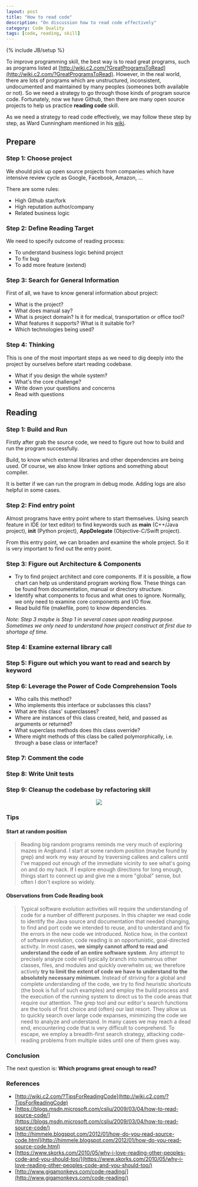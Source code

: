 ```yaml
---
layout: post
title: "How to read code"
description: "On discussion how to read code effectively"
category: Code Quality
tags: [code, reading, skill]
---
```

{% include JB/setup %}

To improve programming skill, the best way is to read great programs, such as programs listed at [http://wiki.c2.com/?GreatProgramsToRead](http://wiki.c2.com/?GreatProgramsToRead). However, in the real world, there are lots of programs which are unstructured, inconsistent, undocumented and maintained by many peoples (someones both available or not). So we need a strategy to go through those kinds of program source code. Fortunately, now we have Github, then there are many open source projects to help us practice **reading code** skill. 

As we need a strategy to read code effectively, we may follow these step by step, as Ward Cunningham mentioned in his [wiki](http://wiki.c2.com/?TipsForReadingCode).

## Prepare
### Step 1: Choose project
We should pick up open source projects from companies which have intensive review cycle as Google, Facebook, Amazon, ... 

There are some rules:

- High Github star/fork
- High reputation author/company
- Related business logic

### Step 2: Define Reading Target
We need to specify outcome of reading process:

- To understand business logic behind project
- To fix bug
- To add more feature (extend)

### Step 3: Search for General Information
First of all, we have to know general information about project:

- What is the project?
- What does manual say?
- What is project domain? Is it for medical, transportation or office tool?
- What features it supports? What is it suitable for?
- Which technologies being used?

### Step 4: Thinking
This is one of the most important steps as we need to dig deeply into the project by ourselves before start reading codebase.

- What if you design the whole system?
- What's the core challenge?
- Write down your questions and concerns
- Read with questions


## Reading
### Step 1: Build and Run
Firstly after grab the source code, we need to figure out how to build and run the program successfully. 

Build, to know which external libraries and other dependencies are being used. Of course, we also know linker options and something about compiler. 

It is better if we can run the program in debug mode. Adding logs are also helpful in some cases.

### Step 2: Find entry point
Almost programs have entry point where to start themselves. Using search feature in IDE (or text editor) to find keywords such as **main** (C++/Java project), **__init__** (Python project), **AppDelegate** (Objective-C/Swift project).

From this entry point, we can broaden and examine the whole project.
So it is very important to find out the entry point.


### Step 3: Figure out Architecture & Components
- Try to find project architect and core components. If it is possible, a flow chart can help us understand program working flow. These things can be found from documentation, manual or directory structure. 
- Identify what components to focus and what ones to ignore. Normally, we only need to examine core components and I/O flow.
- Read build file (makefile, pom) to know dependencies.

_Note: Step 3 maybe is Step 1 in several cases upon reading purpose. Sometimes we only need to understand how project construct at first due to shortage of time._

### Step 4: Examine external library call

### Step 5: Figure out which you want to read and search by keyword

### Step 6:  Leverage the Power of Code Comprehension Tools 
- Who calls this method?
- Who implements this interface or subclasses this class?
- What are this class' superclasses?
- Where are instances of this class created, held, and passed as arguments or returned?
- What superclass methods does this class override?
- Where might methods of this class be called polymorphically, i.e. through a base class or interface? 

### Step 7: Comment the code

### Step 8: Write Unit tests

### Step 9: Cleanup the codebase by refactoring skill

<p align="center">
  <img src="https://github.com/hugo53/hugo53.github.io/images/code-reading.png">
</p>

### Tips
#### Start at random position
> Reading big random programs reminds me very much of exploring mazes in Angband. I start at some random position (maybe found by grep) and work my way around by traversing callees and callers until I've mapped out enough of the immediate vicinity to see what's going on and do my hack. If I explore enough directions for long enough, things start to connect up and give me a more "global" sense, but often I don't explore so widely. 

#### Observations from Code Reading book
> Typical software evolution activities will require the understanding of code for a number of different purposes. In this chapter we read code to identify the Java source and documentation that needed changing, to find and port code we intended to reuse, and to understand and fix the errors in the new code we introduced. Notice how, in the context of software evolution, code reading is an opportunistic, goal-directed activity. In most cases, **we simply cannot afford to read and understand the code of an entire software system**. Any attempt to precisely analyze code will typically branch into numerous other classes, files, and modules and quickly overwhelm us; we therefore actively **try to limit the extent of code we have to understand to the absolutely necessary minimum**. Instead of striving for a global and complete understanding of the code, we try to find heuristic shortcuts (the book is full of such examples) and employ the build process and the execution of the running system to direct us to the code areas that require our attention. The grep tool and our editor's search functions are the tools of first choice and (often) our last resort. They allow us to quickly search over large code expanses, minimizing the code we need to analyze and understand. In many cases we may reach a dead end, encountering code that is very difficult to comprehend. To escape, we employ a breadth-first search strategy, attacking code-reading problems from multiple sides until one of them gives way.

### Conclusion
The next question is: **Which programs great enough to read?**

### References
- [http://wiki.c2.com/?TipsForReadingCode](http://wiki.c2.com/?TipsForReadingCode)
- [https://blogs.msdn.microsoft.com/csliu/2009/03/04/how-to-read-source-code/](https://blogs.msdn.microsoft.com/csliu/2009/03/04/how-to-read-source-code/)
- [http://himmele.blogspot.com/2012/01/how-do-you-read-source-code.html](http://himmele.blogspot.com/2012/01/how-do-you-read-source-code.html)
- [https://www.skorks.com/2010/05/why-i-love-reading-other-peoples-code-and-you-should-too/](https://www.skorks.com/2010/05/why-i-love-reading-other-peoples-code-and-you-should-too/)
- [http://www.gigamonkeys.com/code-reading/](http://www.gigamonkeys.com/code-reading/)